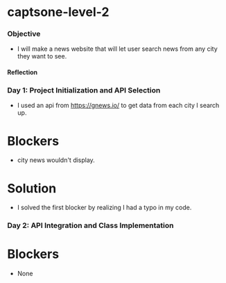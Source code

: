 # captsone-level-2

### Objective 
- I will make a news website that will let user search news from any city they want to see.

#### Reflection

### Day 1: Project Initialization and API Selection

- I used an api from https://gnews.io/ to get data from each city I search up.

# Blockers 
- city news wouldn't display.

# Solution
- I solved the first blocker by realizing I had a typo in my code.

### Day 2: API Integration and Class Implementation

# Blockers
- None
